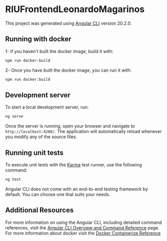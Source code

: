 # RIUFrontendLeonardoMagarinos

This project was generated using [Angular CLI](https://github.com/angular/angular-cli) version 20.2.0.

## Running with docker
1- if you haven't built the docker image, build it with:

```bash
npm run docker:build
```

2- Once you have built the docker image, you can run it with: 

```bash
npm run docker:build
```

## Development server
To start a local development server, run:

```bash
ng serve
```

Once the server is running, open your browser and navigate to `http://localhost:4200/`. The application will automatically reload whenever you modify any of the source files.

## Running unit tests

To execute unit tests with the [Karma](https://karma-runner.github.io) test runner, use the following command:

```bash
ng test
```

Angular CLI does not come with an end-to-end testing framework by default. You can choose one that suits your needs.

## Additional Resources

For more information on using the Angular CLI, including detailed command references, visit the [Angular CLI Overview and Command Reference](https://angular.dev/tools/cli) page.
For more information about docker visit the [Docker Containerize Reference](https://docs.docker.com/guides/angular/containerize/)